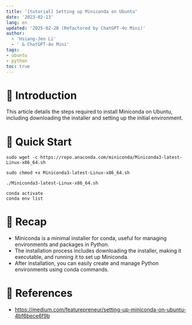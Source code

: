 ```yaml
---
title: '[tutorial] Setting up Miniconda on Ubuntu'
date: '2023-02-13'
lang: en
updated: '2025-02-28 (Refactored by ChatGPT-4o Mini)'
author:
  - 'Hsiang-Jen Li'
  - ' & ChatGPT-4o Mini'
tags:
- ubuntu
- python
toc: true
---
```


# 📌 Introduction
This article details the steps required to install Miniconda on Ubuntu, including downloading the installer and setting up the initial environment.
<!-- more -->

# 🚀 Quick Start
```shell!
sudo wget -c https://repo.anaconda.com/miniconda/Miniconda3-latest-Linux-x86_64.sh
```

```shell!
sudo chmod +x Miniconda3-latest-Linux-x86_64.sh
```

```shell!
./Miniconda3-latest-Linux-x86_64.sh
```

```shell
conda activate
conda env list
```

# 🔁 Recap
- Miniconda is a minimal installer for conda, useful for managing environments and packages in Python.
- The installation process includes downloading the installer, making it executable, and running it to set up Miniconda.
- After installation, you can easily create and manage Python environments using conda commands.

# 🔗 References
- https://medium.com/featurepreneur/setting-up-miniconda-on-ubuntu-4bf6bece6f9b
